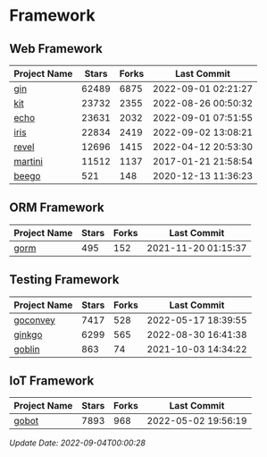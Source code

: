 # Framework

## Web Framework
| Project Name | Stars | Forks | Last Commit |
| ------------ | ----- | ----- | ----------- |
| [gin](https://github.com/gin-gonic/gin) | 62489 | 6875 | 2022-09-01 02:21:27 |
| [kit](https://github.com/go-kit/kit) | 23732 | 2355 | 2022-08-26 00:50:32 |
| [echo](https://github.com/labstack/echo) | 23631 | 2032 | 2022-09-01 07:51:55 |
| [iris](https://github.com/kataras/iris) | 22834 | 2419 | 2022-09-02 13:08:21 |
| [revel](https://github.com/revel/revel) | 12696 | 1415 | 2022-04-12 20:53:30 |
| [martini](https://github.com/go-martini/martini) | 11512 | 1137 | 2017-01-21 21:58:54 |
| [beego](https://github.com/astaxie/beego) | 521 | 148 | 2020-12-13 11:36:23 |

## ORM Framework
| Project Name | Stars | Forks | Last Commit |
| ------------ | ----- | ----- | ----------- |
| [gorm](https://github.com/jinzhu/gorm) | 495 | 152 | 2021-11-20 01:15:37 |

## Testing Framework
| Project Name | Stars | Forks | Last Commit |
| ------------ | ----- | ----- | ----------- |
| [goconvey](https://github.com/smartystreets/goconvey) | 7417 | 528 | 2022-05-17 18:39:55 |
| [ginkgo](https://github.com/onsi/ginkgo) | 6299 | 565 | 2022-08-30 16:41:38 |
| [goblin](https://github.com/franela/goblin) | 863 | 74 | 2021-10-03 14:34:22 |

## IoT Framework
| Project Name | Stars | Forks | Last Commit |
| ------------ | ----- | ----- | ----------- |
| [gobot](https://github.com/hybridgroup/gobot) | 7893 | 968 | 2022-05-02 19:56:19 |

*Update Date: 2022-09-04T00:00:28*